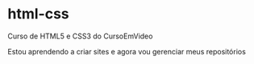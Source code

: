 # html-css
Curso de HTML5 e CSS3 do CursoEmVideo

Estou aprendendo a criar sites e agora vou gerenciar meus repositórios